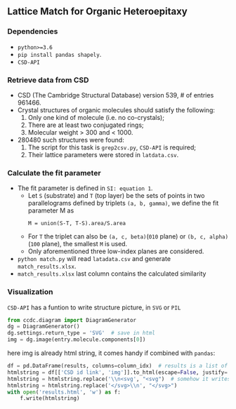 ## Lattice Match for Organic Heteroepitaxy

### Dependencies
- `python>=3.6`
- `pip install pandas shapely`.
- `CSD-API`

### Retrieve data from CSD
- CSD (The Cambridge Structural Database) version 539, # of entries 961466.
- Crystal structures of organic molecules should satisfy the following:
  1. Only one kind of molecule (i.e. no co-crystals);
  2. There are at least two conjugated rings;
  3. Molecular weight > 300 and < 1000.
- 280480 such structures were found:
  1. The script for this task is `grep2csv.py`, `CSD-API` is required;
  2. Their lattice parameters were stored in `latdata.csv`.

### Calculate the fit parameter
- The fit parameter is defined in `SI: equation 1`.
  - Let `S` (substrate) and `T` (top layer) be the sets of points in two parallelograms defined 
  by triplets `(a, b, gamma)`,
  we define the fit parameter M as
      ```
      M = union(S-T, T-S).area/S.area
      ```
  - For `T` the triplet can also be `(a, c, beta)`(`010` plane) or 
  `(b, c, alpha)`(`100` plane), the smallest `M` is used.
  - Only aforementioned three low-index planes are considered.
- `python match.py` will read `latadata.csv` and generate `match_results.xlsx`.
- `match_results.xlsx` last column contains the calculated similarity

### Visualization
`CSD-API` has a funtion to write structure picture, in `SVG` or `PIL`
```python
from ccdc.diagram import DiagramGenerator
dg = DiagramGenerator()
dg.settings.return_type = 'SVG'  # save in html
img = dg.image(entry.molecule.components[0])
```
here img is already html string, it comes handy if combined with `pandas`:
```python
df = pd.DataFrame(results, columns=column_idx)  # results is a list of lists
htmlstring = df[['CSD id link', 'img']].to_html(escape=False, justify='center')
htmlstring = htmlstring.replace('\\n<svg', "<svg")  # somehow it writes an additional \n
htmlstring = htmlstring.replace('</svg>\\n', "</svg>")
with open('results.html', 'w') as f:
    f.write(htmlstring)
```
